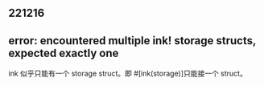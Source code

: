 ## 221216

## error: encountered multiple ink! storage structs, expected exactly one

ink 似乎只能有一个 storage struct。即 #[ink(storage)]只能接一个 struct。
